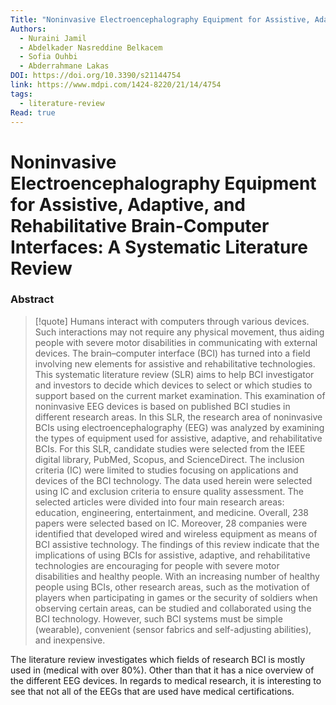 ```yaml
---
Title: "Noninvasive Electroencephalography Equipment for Assistive, Adaptive, and Rehabilitative Brain-Computer Interfaces: A Systematic Literature ReviewUntitled"
Authors:
  - Nuraini Jamil
  - Abdelkader Nasreddine Belkacem
  - Sofia Ouhbi
  - Abderrahmane Lakas
DOI: https://doi.org/10.3390/s21144754
link: https://www.mdpi.com/1424-8220/21/14/4754
tags:
  - literature-review
Read: true
---
```


# Noninvasive Electroencephalography Equipment for Assistive, Adaptive, and Rehabilitative Brain-Computer Interfaces: A Systematic Literature Review

### Abstract
>[!quote] Humans interact with computers through various devices. Such interactions may not require any physical movement, thus aiding people with severe motor disabilities in communicating with external devices. The brain–computer interface (BCI) has turned into a field involving new elements for assistive and rehabilitative technologies. This systematic literature review (SLR) aims to help BCI investigator and investors to decide which devices to select or which studies to support based on the current market examination. This examination of noninvasive EEG devices is based on published BCI studies in different research areas. In this SLR, the research area of noninvasive BCIs using electroencephalography (EEG) was analyzed by examining the types of equipment used for assistive, adaptive, and rehabilitative BCIs. For this SLR, candidate studies were selected from the IEEE digital library, PubMed, Scopus, and ScienceDirect. The inclusion criteria (IC) were limited to studies focusing on applications and devices of the BCI technology. The data used herein were selected using IC and exclusion criteria to ensure quality assessment. The selected articles were divided into four main research areas: education, engineering, entertainment, and medicine. Overall, 238 papers were selected based on IC. Moreover, 28 companies were identified that developed wired and wireless equipment as means of BCI assistive technology. The findings of this review indicate that the implications of using BCIs for assistive, adaptive, and rehabilitative technologies are encouraging for people with severe motor disabilities and healthy people. With an increasing number of healthy people using BCIs, other research areas, such as the motivation of players when participating in games or the security of soldiers when observing certain areas, can be studied and collaborated using the BCI technology. However, such BCI systems must be simple (wearable), convenient (sensor fabrics and self-adjusting abilities), and inexpensive.

The literature review investigates which fields of research BCI is mostly used in (medical with over 80%). Other than that it has a nice overview of the different EEG devices. In regards to medical research, it is interesting to see that not all of the EEGs that are used have medical certifications.